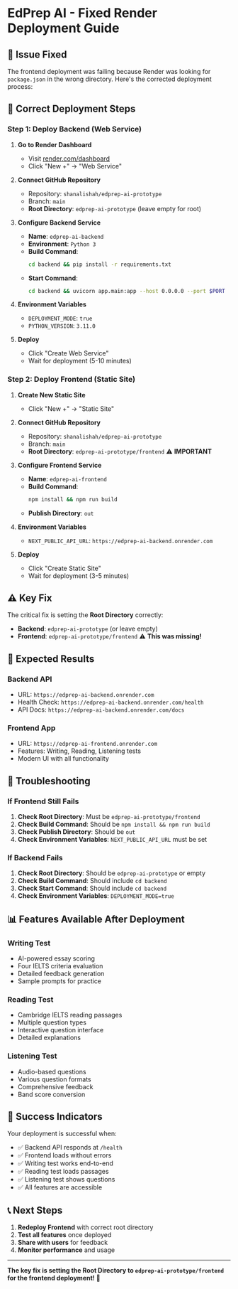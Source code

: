 # EdPrep AI - Fixed Render Deployment Guide

## 🔧 **Issue Fixed**

The frontend deployment was failing because Render was looking for `package.json` in the wrong directory. Here's the corrected deployment process:

## 🚀 **Correct Deployment Steps**

### **Step 1: Deploy Backend (Web Service)**

1. **Go to Render Dashboard**
   - Visit [render.com/dashboard](https://render.com/dashboard)
   - Click "New +" → "Web Service"

2. **Connect GitHub Repository**
   - Repository: `shanalishah/edprep-ai-prototype`
   - Branch: `main`
   - **Root Directory**: `edprep-ai-prototype` (leave empty for root)

3. **Configure Backend Service**
   - **Name**: `edprep-ai-backend`
   - **Environment**: `Python 3`
   - **Build Command**: 
     ```bash
     cd backend && pip install -r requirements.txt
     ```
   - **Start Command**:
     ```bash
     cd backend && uvicorn app.main:app --host 0.0.0.0 --port $PORT
     ```

4. **Environment Variables**
   - `DEPLOYMENT_MODE`: `true`
   - `PYTHON_VERSION`: `3.11.0`

5. **Deploy**
   - Click "Create Web Service"
   - Wait for deployment (5-10 minutes)

### **Step 2: Deploy Frontend (Static Site)**

1. **Create New Static Site**
   - Click "New +" → "Static Site"

2. **Connect GitHub Repository**
   - Repository: `shanalishah/edprep-ai-prototype`
   - Branch: `main`
   - **Root Directory**: `edprep-ai-prototype/frontend` ⚠️ **IMPORTANT**

3. **Configure Frontend Service**
   - **Name**: `edprep-ai-frontend`
   - **Build Command**: 
     ```bash
     npm install && npm run build
     ```
   - **Publish Directory**: `out`

4. **Environment Variables**
   - `NEXT_PUBLIC_API_URL`: `https://edprep-ai-backend.onrender.com`

5. **Deploy**
   - Click "Create Static Site"
   - Wait for deployment (3-5 minutes)

## ⚠️ **Key Fix**

The critical fix is setting the **Root Directory** correctly:
- **Backend**: `edprep-ai-prototype` (or leave empty)
- **Frontend**: `edprep-ai-prototype/frontend` ⚠️ **This was missing!**

## 🎯 **Expected Results**

### **Backend API**
- URL: `https://edprep-ai-backend.onrender.com`
- Health Check: `https://edprep-ai-backend.onrender.com/health`
- API Docs: `https://edprep-ai-backend.onrender.com/docs`

### **Frontend App**
- URL: `https://edprep-ai-frontend.onrender.com`
- Features: Writing, Reading, Listening tests
- Modern UI with all functionality

## 🔧 **Troubleshooting**

### **If Frontend Still Fails**
1. **Check Root Directory**: Must be `edprep-ai-prototype/frontend`
2. **Check Build Command**: Should be `npm install && npm run build`
3. **Check Publish Directory**: Should be `out`
4. **Check Environment Variables**: `NEXT_PUBLIC_API_URL` must be set

### **If Backend Fails**
1. **Check Root Directory**: Should be `edprep-ai-prototype` or empty
2. **Check Build Command**: Should include `cd backend`
3. **Check Start Command**: Should include `cd backend`
4. **Check Environment Variables**: `DEPLOYMENT_MODE=true`

## 📊 **Features Available After Deployment**

### **Writing Test**
- AI-powered essay scoring
- Four IELTS criteria evaluation
- Detailed feedback generation
- Sample prompts for practice

### **Reading Test**
- Cambridge IELTS reading passages
- Multiple question types
- Interactive question interface
- Detailed explanations

### **Listening Test**
- Audio-based questions
- Various question formats
- Comprehensive feedback
- Band score conversion

## 🎉 **Success Indicators**

Your deployment is successful when:
- ✅ Backend API responds at `/health`
- ✅ Frontend loads without errors
- ✅ Writing test works end-to-end
- ✅ Reading test loads passages
- ✅ Listening test shows questions
- ✅ All features are accessible

## 📞 **Next Steps**

1. **Redeploy Frontend** with correct root directory
2. **Test all features** once deployed
3. **Share with users** for feedback
4. **Monitor performance** and usage

---

**The key fix is setting the Root Directory to `edprep-ai-prototype/frontend` for the frontend deployment! 🔧**
